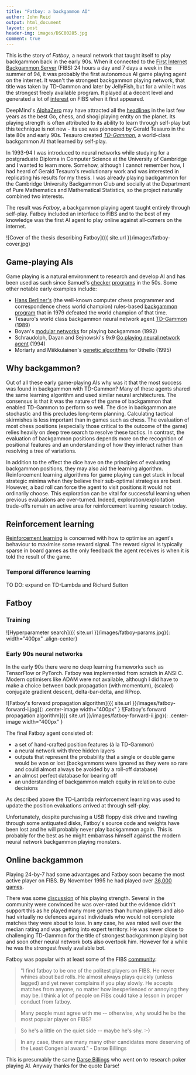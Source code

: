 ```yaml
---
title: "Fatboy: a backgammon AI"
author: John Reid
output: html_document
layout: post
header-img: images/DSC00285.jpg
comment: true
---
```


This is the story of *Fatboy*, a neural network that taught itself to play
backgammon back in the early 90s. When it connected to the [First Internet
Backgammon Server](http://www.fibs.com/) (FIBS) 24 hours a day and 7 days
a week in the summer of 94, it was probably the first autonomous AI game
playing agent on the internet. It wasn't the strongest backgammon playing
network, that title was taken by TD-Gammon and later by JellyFish, but for
a while it was the strongest freely available program. It played at a decent
level and generated a lot of
[interest](https://groups.google.com/forum/#!searchin/rec.games.backgammon/fatboy|sort:date/rec.games.backgammon/U7uYIu3wk6Q/htGTNKMWz5AJ)
on FIBS when it first appeared.

<!-- Control how much is shown as an excerpt. -->
<!--more-->

DeepMind's
[AlphaZero](https://deepmind.com/blog/article/alphazero-shedding-new-light-grand-games-chess-shogi-and-go)
may have attracted all the
[headlines](https://www.theguardian.com/sport/2018/dec/11/creative-alphazero-leads-way-chess-computers-science)
in the last few years as the best Go, chess, and shogi playing entity on the
planet. Its playing strength is often attributed to its ability to learn
through self-play but this technique is not new - its use was pioneered by
Gerald Tesauro in the late 80s and early 90s. Tesauro created
*[TD-Gammon](http://www.mitpressjournals.org/doi/10.1162/neco.1994.6.2.215)*,
a world-class backgammon AI that learned by self-play.

In 1993-94 I was introduced to neural networks while studying for
a postgraduate Diploma in Computer Science at the University of Cambridge and
I wanted to learn more. Somehow, although I cannot remember how, I had heard of
Gerald Tesauro's revolutionary work and was interested in replicating his
results for my thesis. I was already playing backgammon for the Cambridge
University Backgammon Club and socially at the Department of Pure Mathematics
and Mathematical Statistics, so the project naturally combined two interests.

The result was *Fatboy*, a backgammon playing agent taught entirely through
self-play. Fatboy included an interface to FIBS and to the best of my knowledge
was the first AI agent to play online against all-comers on the internet.

![Cover of the thesis describing Fatboy]({{ site.url }}/images/fatboy-cover.jpg)

## Game-playing AIs

Game playing is a natural environment to research and develop AI and has been
used as such since Samuel's
[checker](https://ieeexplore.ieee.org/abstract/document/5392560)
[programs](https://ieeexplore.ieee.org/abstract/document/5391906) in the 50s.
Some other notable early examples include:

  - [Hans Berliner's](https://en.wikipedia.org/wiki/Hans_Berliner) (the
    well-known computer chess programmer and correspondence chess world
    champion) rules-based [backgammon
    program](http://www.sciencedirect.com/science/article/pii/0004370280900417)
    that in 1979 defeated the world champion of that time.
  - Tesauro's world class backgammon neural network agent
    [TD-Gammon](https://en.wikipedia.org/wiki/TD-Gammon) (1989)
  - Boyan's [modular
    networks](https://bkgm.com/articles/Grater/Bibliography/files/Boyan-BackgammonThesis.pdf)
    for playing backgammon (1992)
  - Schraudolph, Dayan and Sejnowski's 9x9 [Go playing neural network
    agent](http://www.gatsby.ucl.ac.uk/~dayan/papers/sds94.html) (1994)
  - Moriarty and Miikkulainen's [genetic
    algorithms](http://nn.cs.utexas.edu/downloads/papers/moriarty.discovering.pdf)
    for Othello (1995)


## Why backgammon?

Out of all these early game-playing AIs why was it that the most success was
found in backgammon with TD-Gammon? Many of these agents shared the same
learning algorithm and used similar neural architectures. The consensus is that
it was the nature of the game of backgammon that enabled TD-Gammon to perform
so well. The dice in backgammon are stochastic and this precludes long-term
planning. Calculating tactical skirmishes is less important than in games such
as chess. The evaluation of most chess positions (especially those critical to
the outcome of the game) relies heavily on deep tree search to resolve these
tactics. In contrast, the evaluation of backgammon positions depends more on
the recognition of positional features and an understanding of how they
interact rather than resolving a tree of variations.

In addition to the effect the dice have on the principles of evaluating
backgammon positions, they may also aid the learning algorithm. Reinforcement
learning algorithms for game playing can get stuck in local strategic minima
when they believe their sub-optimal strategies are best. However, a bad roll
can force the agent to visit positions it would not ordinarily choose. This
exploration can be vital for successful learning when previous evaluations are
over-turned. Indeed, exploration/exploitation trade-offs remain an active area
for reinforcement learning research today.


## Reinforcement learning

[Reinforcement learning](https://en.wikipedia.org/wiki/Reinforcement_learning)
is concerned with how to optimise an agent's behaviour to maximise some reward
signal. The reward signal is typically sparse in board games as the only
feedback the agent receives is when it is told the result of the game.


### Temporal difference learning

TO DO: expand on TD-Lambda and Richard Sutton


## Fatboy


### Training

![Hyperparameter search]({{ site.url }}/images/fatboy-params.jpg){: width="400px" .align-center}


### Early 90s neural networks

In the early 90s there were no deep learning frameworks such as TensorFlow or
PyTorch. Fatboy was implemented from scratch in ANSI C. Modern optimisers like
ADAM were not available, although I did have to make a choice between back
propagation (with momentum), (scaled) conjugate gradient descent,
delta-bar-delta, and RProp.

![Fatboy's forward propagation algorithm]({{ site.url }}/images/fatboy-forward-i.jpg){: .center-image width="400px" }
![Fatboy's forward propagation algorithm]({{ site.url }}/images/fatboy-forward-ii.jpg){: .center-image width="400px" }

The final Fatboy agent consisted of:

  - a set of hand-crafted position features (à la TD-Gammon)
  - a neural network with three hidden layers
  - outputs that represent the probability that a single or double game would
    be won or lost (backgammons were ignored as they were so rare and could
    almost always be avoided by a roll-off database)
  - an almost perfect database for bearing off
  - an understanding of backgammon match equity in relation to cube decisions

As described above the TD-Lambda reinforcement learning was used to update
the position evaluations arrived at through self-play.

Unfortunately, despite purchasing a USB floppy disk drive and trawling through
some antiquated disks, Fatboy's source code and weights have been lost and he
will probably never play backgammon again. This is probably for the best as he
might embarrass himself against the modern neural network backgammon playing
monsters.


## Online backgammon

Playing 24-by-7 had some advantages and Fatboy soon became the most active
player on FIBS. By November 1995 he had played over [36,000
games](https://groups.google.com/forum/#!topic/rec.games.backgammon/C8KL6uF9vuU).

There was some [discussion](https://bkgm.com/rgb/rgb.cgi?view+181) of his
playing strength. Several in the community were convinced he was over-rated but
the evidence didn't support this as he played many more games than human
players and also had virtually no defences against individuals who would not
complete matches they were about to lose. In any case, he was rated well over
the median rating and was getting into expert territory. He was never close to
challenging TD-Gammon for the title of strongest backgammon playing bot and
soon other neural network bots also overtook him. However for a while he was
the strongest freely available bot.

Fatboy was popular with at least some of the FIBS
[community](https://groups.google.com/forum/#!searchin/rec.games.backgammon/fatboy|sort:date/rec.games.backgammon/S4T7wmYE5Bs/BJKMz9lc8k0J):

> "I find fatboy to be one of the politest players on FIBS.  He never
> whines about bad rolls.  He almost always plays quickly (unless lagged)
> and yet never complains if you play slowly.  He accepts matches from
> anyone, no matter how inexperienced or annoying they may be.  I think
> a lot of people on FIBs could take a lesson in proper conduct from
> fatboy.

> Many people must agree with me -- otherwise, why would he be the most
> popular player on FIBS?

> So he's a little on the quiet side -- maybe he's shy.  :-)

> In any case, there are many many other candidates more deserving of the
> Least Congenial award." - Darse Billings

This is presumably the same [Darse
Billings](https://webdocs.cs.ualberta.ca/~darse/) who went on to research poker
playing AI. Anyway thanks for the quote Darse!
